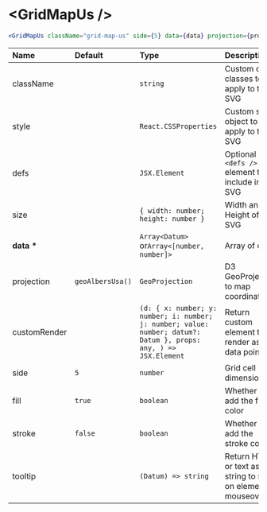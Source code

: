 # \<GridMapUs \/>

```jsx
<GridMapUs className="grid-map-us" side={5} data={data} projection={projection} />
```

| Name           | Default          | Type                                                                                                             | Description                                                  |
| :------------- | :--------------- | :--------------------------------------------------------------------------------------------------------------- | :----------------------------------------------------------- |
| className      |                  | `string`                                                                                                         | Custom css classes to apply to the SVG                       |
| style          |                  | `React.CSSProperties`                                                                                            | Custom style object to apply to the SVG                      |
| defs           |                  | `JSX.Element`                                                                                                    | Optional `<defs />` element to include in the SVG            |
| size           |                  | `{ width: number; height: number }`                                                                              | Width and Height of the SVG                                  |
| <b>data \*</b> |                  | `Array<Datum>` or`Array<[number, number]>`                                                                       | Array of data                                                |
| projection     | `geoAlbersUsa()` | `GeoProjection`                                                                                                  | D3 GeoProjection to map coordinates                          |
| customRender   |                  | `(d: { x: number; y: number; i: number; j: number; value: number; datum?: Datum }, props: any, ) => JSX.Element` | Return custom element to render as data point                |
| side           | `5`              | `number`                                                                                                         | Grid cell dimension                                          |
| fill           | `true`           | `boolean`                                                                                                        | Whether to add the fill color                                |
| stroke         | `false`          | `boolean`                                                                                                        | Whether to add the stroke color                              |
| tooltip        |                  | `(Datum) => string`                                                                                              | Return HTML or text as a string to show on element mouseover |
